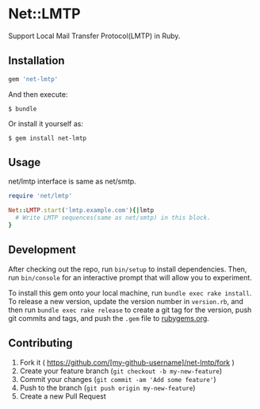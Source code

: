 # Net::LMTP

Support Local Mail Transfer Protocol(LMTP) in Ruby.

## Installation

```ruby
gem 'net-lmtp'
```

And then execute:

    $ bundle

Or install it yourself as:

    $ gem install net-lmtp

## Usage

 net/lmtp interface is same as net/smtp.

```ruby
require 'net/lmtp'

Net::LMTP.start('lmtp.example.com'){|lmtp
  # Write LMTP sequences(same as net/smtp) in this block.
}

```


## Development

After checking out the repo, run `bin/setup` to install dependencies. Then, run `bin/console` for an interactive prompt that will allow you to experiment.

To install this gem onto your local machine, run `bundle exec rake install`. To release a new version, update the version number in `version.rb`, and then run `bundle exec rake release` to create a git tag for the version, push git commits and tags, and push the `.gem` file to [rubygems.org](https://rubygems.org).

## Contributing

1. Fork it ( https://github.com/[my-github-username]/net-lmtp/fork )
2. Create your feature branch (`git checkout -b my-new-feature`)
3. Commit your changes (`git commit -am 'Add some feature'`)
4. Push to the branch (`git push origin my-new-feature`)
5. Create a new Pull Request
